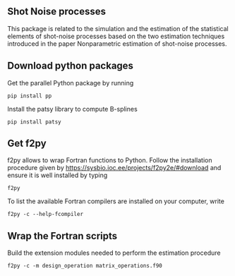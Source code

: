 ## Shot Noise processes
This package is related to the simulation and the estimation of the statistical elements
of shot-noise processes based on the two estimation techniques introduced in the paper
Nonparametric estimation of shot-noise processes.

## Download python packages
Get the parallel Python package by running
```
pip install pp
```
Install the patsy library to compute B-splines
```
pip install patsy
```

## Get f2py
f2py allows to wrap Fortran functions to Python.
Follow the installation procedure given by https://sysbio.ioc.ee/projects/f2py2e/#download
and ensure it is well installed by typing
```
f2py
```
To list the available Fortran compilers are installed on your computer, write
```
f2py -c --help-fcompiler
```

## Wrap the Fortran scripts
Build the extension modules needed to perform the estimation procedure
```
f2py -c -m design_operation matrix_operations.f90
```
